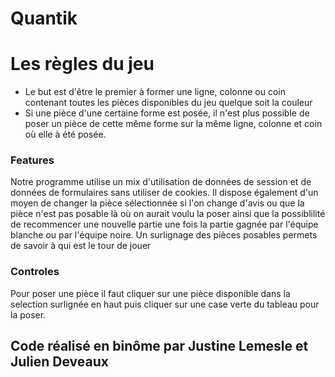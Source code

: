 # Quantik

# Les règles du jeu
* Le but est d'être le premier à former une ligne, colonne ou coin contenant toutes les pièces disponibles du jeu quelque soit la couleur
* Si une pièce d'une certaine forme est posée, il n'est plus possible de poser un pièce de cette même forme sur la même ligne, colonne et coin où elle à été posée.

### Features

Notre programme utilise un mix d'utilisation de données de session et de données de formulaires sans utiliser de cookies.
Il dispose également d'un moyen de changer la pièce sélectionnée si l'on change d'avis ou que la pièce n'est pas posable là où on aurait voulu la poser ainsi que la possiblilité de recommencer une nouvelle partie une fois la partie gagnée par l'équipe blanche ou par l'équipe noire.
Un surlignage des pièces posables permets de savoir à qui est le tour de jouer

### Controles
Pour poser une pièce il faut cliquer sur une pièce disponible dans la selection surlignée en haut puis cliquer sur une case verte du tableau pour la poser.

## Code réalisé en binôme par Justine Lemesle et Julien Deveaux